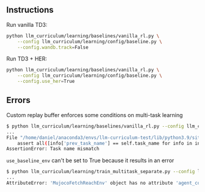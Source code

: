 ## Instructions

Run vanilla TD3: 
```bash
python llm_curriculum/learning/baselines/vanilla_rl.py \
    --config llm_curriculum/learning/config/baseline.py \
    --config.wandb.track=False 
```

Run TD3 + HER:
```bash
python llm_curriculum/learning/baselines/vanilla_rl.py \
    --config llm_curriculum/learning/config/baseline.py \
    --config.use_her=True
```

## Errors

Custom replay buffer enforces some conditions on multi-task learning

```bash 
$ python llm_curriculum/learning/baselines/vanilla_rl.py --config llm_curriculum/learning/config/default.py --config.wandb.track=False
...
File "/home/daniel/anaconda3/envs/llm-curriculum-test/lib/python3.9/site-packages/stable_baselines3/common/buffers_custom.py", line 382, in add
    assert all([info['prev_task_name'] == self.task_name for info in infos]), "Task name mismatch"
AssertionError: Task name mismatch
```

`use_baseline_env` can't be set to True because it results in an error

```bash
$ python llm_curriculum/learning/train_multitask_separate.py --config llm_curriculum/learning/config/default.py --config.wandb.track=False --config.use_baseline_env=True
...
AttributeError: 'MujocoFetchReachEnv' object has no attribute 'agent_conductor'
```